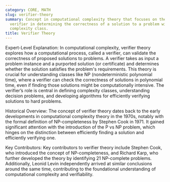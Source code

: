 ```yaml
---
category: CORE, MATH
slug: verifier-theory
summary: Concept in computational complexity theory that focuses on the role of a
  verifier in determining the correctness of a solution to a problem within a given
  complexity class.
title: Verifier Theory
---
```


Expert-Level Explanation: In computational complexity, verifier theory explores how a computational process, called a verifier, can validate the correctness of proposed solutions to problems. A verifier takes as input a problem instance and a purported solution (or certificate) and determines whether the solution satisfies the problem's requirements. This theory is crucial for understanding classes like NP (nondeterministic polynomial time), where a verifier can check the correctness of solutions in polynomial time, even if finding those solutions might be computationally intensive. The verifier’s role is central in defining complexity classes, understanding decision problems, and developing algorithms for efficiently verifying solutions to hard problems.

Historical Overview: The concept of verifier theory dates back to the early developments in computational complexity theory in the 1970s, notably with the formal definition of NP-completeness by Stephen Cook in 1971. It gained significant attention with the introduction of the P vs NP problem, which hinges on the distinction between efficiently finding a solution and efficiently verifying one.

Key Contributors: Key contributors to verifier theory include Stephen Cook, who introduced the concept of NP-completeness, and Richard Karp, who further developed the theory by identifying 21 NP-complete problems. Additionally, Leonid Levin independently arrived at similar conclusions around the same time, contributing to the foundational understanding of computational complexity and verifiability.